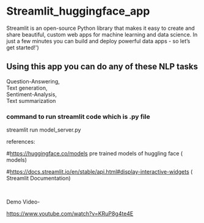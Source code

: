 # Streamlit_huggingface_app

Streamlit is an open-source Python library that makes it easy to create and share beautiful, custom web apps for machine learning and data science. In just a few minutes you can build and deploy powerful data apps - so let’s get started!')


<h2>Using this app you can do any of these NLP tasks</h2>
Question-Answering, <br>
Text generation, <br>
Sentiment-Analysis, <br>
Text summarization <br>



<h3> command to run streamlit code which is .py file</h3>
streamlit run model_server.py


references: <br>


#https://huggingface.co/models pre trained models of huggling face ( models)

#https://docs.streamlit.io/en/stable/api.html#display-interactive-widgets ( Streamlit Documentation)

<br>

Demo Video-

https://www.youtube.com/watch?v=KRuP8g4te4E

